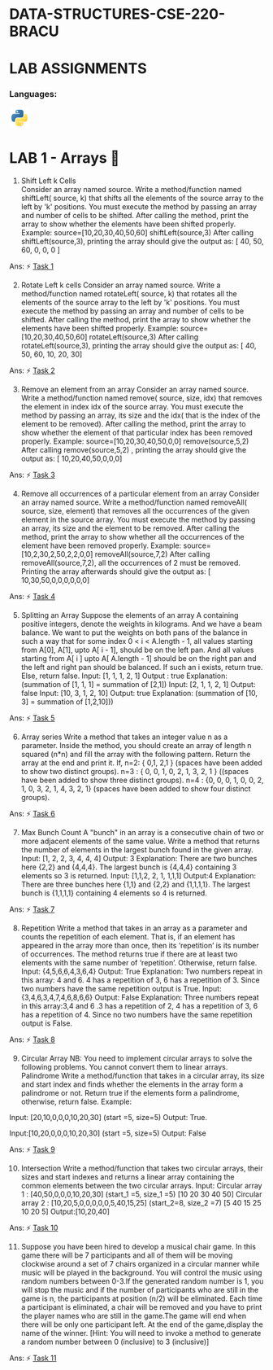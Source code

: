 # DATA-STRUCTURES-CSE-220-BRACU

# LAB ASSIGNMENTS

<h3 align="left">Languages:</h3>
<p align="left"> <a href="https://www.python.org" target="_blank" rel="noreferrer"> <img src="https://raw.githubusercontent.com/devicons/devicon/master/icons/python/python-original.svg" alt="python" width="40" height="40"/> </a> </p>


# LAB 1 - Arrays 📝

1. Shift Left k Cells   
Consider an array named source. Write a method/function named shiftLeft( source, k) that shifts all the elements of the source array to the left by 'k' positions. You must execute the method by passing an array and number of cells to be shifted. After calling the method, print the array to show whether the elements have been shifted properly.
Example:
source=[10,20,30,40,50,60]
shiftLeft(source,3)
After calling shiftLeft(source,3), printing the array should give the output as: 
 [ 40, 50, 60, 0, 0, 0 ]

Ans: ⚡ <a href="https://github.com/AnonXarkA/DATA-STRUCTURES-CSE220-BRACU/blob/main/LAB%201/task%201.py">Task 1</a> <br>


2. Rotate Left k cells 
 Consider an array named source. Write a method/function named rotateLeft( source, k) that rotates all the elements of the source array to the left by 'k' positions. You must execute the method by passing an array and number of cells to be shifted. After calling the method, print the array to show whether the elements have been shifted properly.
Example:
source=[10,20,30,40,50,60]
rotateLeft(source,3)
After calling rotateLeft(source,3), printing the array should give the output as: 
 [ 40, 50, 60, 10, 20, 30]

Ans: ⚡ <a href="https://github.com/AnonXarkA/DATA-STRUCTURES-CSE220-BRACU/blob/main/LAB%201/task%202.py">Task 2</a>  <br>

3. Remove an element from an array
 Consider an array named source. Write a method/function named remove( source, size, idx) that removes the element in index idx of the source array. You must execute the method by passing an array, its size and the idx( that is the index of the element to be removed). After calling the method, print the array to show whether the element of that particular index has been removed properly.
Example:
source=[10,20,30,40,50,0,0]
remove(source,5,2)
After calling remove(source,5,2) , printing the array should give the output as: 
 [ 10,20,40,50,0,0,0]

Ans: ⚡ <a href="https://github.com/AnonXarkA/DATA-STRUCTURES-CSE220-BRACU/blob/main/LAB%201/task%203.py">Task 3</a> <br>

4. Remove all occurrences of a particular element from an array
Consider an array named source. Write a method/function named removeAll( source, size, element) that removes all the occurrences of the given element in the source array. You must execute the method by passing an array, its size and the element to be removed. After calling the method, print the array to show whether all the occurrences of the element have been removed properly.
Example:
source=[10,2,30,2,50,2,2,0,0]
removeAll(source,7,2)
After calling removeAll(source,7,2), all the occurrences of 2 must be removed. Printing the array afterwards should give the output as: 
 [ 10,30,50,0,0,0,0,0,0]
 
Ans: ⚡  <a href="https://github.com/AnonXarkA/DATA-STRUCTURES-CSE220-BRACU/blob/main/LAB%201/task%204.py">Task 4</a> <br>

5. Splitting an Array
Suppose the elements of an array A containing positive integers, denote the weights in kilograms. And we have a beam balance. We want to put the weights on both pans of the balance in such a way that for some index 0 < i < A.length - 1, all values starting from A[0], A[1], upto A[ i - 1], should be on the left pan. And all values starting from A[ i ] upto A[ A.length - 1] should be on the right pan and the left and right pan should be balanced. If such an i exists, return true. Else, return false. 
Input: [1, 1, 1, 2, 1]	Output : true
Explanation: (summation of [1, 1, 1] = summation of [2,1])
Input: [2, 1, 1, 2, 1] Output: false
Input: [10, 3, 1, 2, 10]  Output: true 
Explanation: (summation of [10, 3] = summation of [1,2,10]))

Ans: ⚡ <a href="https://github.com/AnonXarkA/DATA-STRUCTURES-CSE220-BRACU/blob/main/LAB%201/task%205.py">Task 5</a> <br>

6. Array series
Write a method that takes an integer value n as a parameter. Inside the method, you should create an array of length n squared (n*n) and fill the array with the following pattern. Return the array at the end and print it.
If,
n=2: { 0,1,   2,1 } (spaces have been added to show two distinct groups).
n=3 : { 0, 0, 1,    0, 2, 1,    3, 2, 1 } ((spaces have been added to show three distinct 
groups).
n=4 : {0, 0, 0, 1,   0, 0, 2, 1,    0, 3, 2, 1,   4, 3, 2, 1}  (spaces have been added to show four distinct groups).

Ans: ⚡ <a href="https://github.com/AnonXarkA/DATA-STRUCTURES-CSE220-BRACU/blob/main/LAB%201/task%206.py">Task 6</a> <br>

7. Max Bunch Count
A "bunch" in an array is a consecutive chain of two or more adjacent elements of the same value. Write a method that returns the number of elements in the largest bunch found in the given array.
Input: [1, 2, 2, 3, 4, 4, 4]   Output: 3
Explanation: There are two bunches here {2,2} and {4,4,4}. The largest bunch is {4,4,4} containing 3 elements so 3 is returned.
Input: [1,1,2, 2, 1, 1,1,1] Output:4
 Explanation: There are three bunches here {1,1} and {2,2} and {1,1,1,1}. The largest bunch is {1,1,1,1} containing 4 elements so 4 is returned.

Ans: ⚡ <a href="https://github.com/AnonXarkA/DATA-STRUCTURES-CSE220-BRACU/blob/main/LAB%201/task%207.py">Task 7</a> <br>
 
8. Repetition
 Write a method that takes in an array as a parameter and counts the repetition of each element. That is, if an element has appeared in the array more than once, then its ‘repetition’ is its number of occurrences. The method returns true if there are at least two elements with the same number of ‘repetition’. Otherwise, return false.
Input: {4,5,6,6,4,3,6,4} Output: True
Explanation: Two numbers repeat in this array: 4 and 6. 4 has a repetition of 3, 6 has a repetition of 3. Since two numbers have the same repetition output is True.
Input: {3,4,6,3,4,7,4,6,8,6,6} Output: False
Explanation: Three numbers repeat in this array:3,4 and 6 .3 has a repetition of 2, 4 has a repetition of 3, 6 has a repetition of 4. Since no two numbers have the same repetition output is False.

Ans: ⚡ <a href="https://github.com/AnonXarkA/DATA-STRUCTURES-CSE220-BRACU/blob/main/LAB%201/task%208.py">Task 8</a> <br>

9. Circular Array
NB: You need to implement circular arrays to solve the following problems. You cannot convert them to linear arrays.
 Palindrome
Write a method/function that takes in a circular array, its size and start index and finds whether the elements in the array form a palindrome or not. Return true if the elements form a palindrome, otherwise, return false.
Example:

Input: [20,10,0,0,0,10,20,30] (start =5, size=5) Output: True.

Input:[10,20,0,0,0,10,20,30] (start =5, size=5) Output: False

Ans: ⚡ <a href="https://github.com/AnonXarkA/DATA-STRUCTURES-CSE220-BRACU/blob/main/LAB%201/task%209.py">Task 9</a> <br>

10. Intersection
Write a method/function that takes two circular arrays, their sizes and start indexes and returns a linear array containing the common elements between the two circular arrays.
Input: 
Circular array 1 : [40,50,0,0,0,10,20,30] (start_1 =5, size_1 =5)
[10 20 30 40 50]
Circular array 2 : [10,20,5,0,0,0,0,0,5,40,15,25] (start_2=8, size_2 =7)
[5 40 15 25 10 20 5]
Output:[10,20,40]

Ans: ⚡ <a href="https://github.com/AnonXarkA/DATA-STRUCTURES-CSE220-BRACU/blob/main/LAB%201/task%2010.py">Task 10</a> <br>

11. Suppose you have been hired to develop a musical chair game. In this game there will be 7 participants and all of them will be moving clockwise around a set of 7 chairs organized in a circular manner while music will be played in the background. You will control the music using random numbers between 0-3.If the generated random number is 1, you will stop the music and if the number of participants who are still in the game is n, the participants at position (n/2) will be eliminated. Each time a participant is eliminated, a chair will be removed and you have to print the player names who are still in the game.The game will end when there will be only one participant left. At the end of the game,display the name of the winner.
[Hint: You will need to invoke a method to generate a random number between 0
(inclusive) to 3 (inclusive)]

Ans:  ⚡ <a href="https://github.com/AnonXarkA/DATA-STRUCTURES-CSE220-BRACU/blob/main/LAB%201/task%2011.py">Task 11</a> <br>

